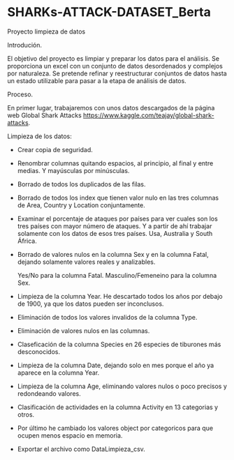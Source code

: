 # SHARKs-ATTACK-DATASET_Berta

Proyecto limpieza de datos

Introdución.

El objetivo del proyecto es limpiar y preparar los datos para el análisis. Se proporciona un excel con un conjunto de datos desordenados y complejos por naturaleza. Se pretende refinar y reestructurar conjuntos de datos hasta un estado utilizable para pasar a la etapa de análisis de datos.

Proceso.

En primer lugar, trabajaremos con unos datos descargados de la página web Global Shark Attacks https://www.kaggle.com/teajay/global-shark-attacks. 

Limpieza de los datos:
- Crear copia de seguridad.

- Renombrar columnas quitando espacios, al principio, al final y entre medias. Y mayúsculas por minúsculas.

- Borrado de todos los duplicados de las filas.
- Borrado de todos los index que tienen valor nulo en las tres columnas de Area, Country y Location conjuntamente.

- Examinar el porcentaje de ataques por países para ver cuales son los tres países con mayor número de ataques. Y a partir de ahí trabajar solamente con los datos de esos tres países. Usa, Australia y South África.

- Borrado de valores nulos en la columna Sex y en la columna Fatal, dejando solamente valores reales y analizables.

    Yes/No para la columna Fatal.
    Masculino/Femeneino para la columna Sex.
    
- Limpieza de la columna Year. He descartado todos los años por debajo de 1900, ya que los datos pueden ser inconclusos.

- Eliminación de todos los valores invalidos de la columna Type.

- Eliminación de valores nulos en las columnas.

- Claseficación de la columna Species en 26 especies de tiburones más desconocidos.

- Limpieza de la columna Date, dejando solo en mes porque el año ya aparece en la columna Year.

- Limpieza de la columna Age, eliminando valores nulos o poco precisos y redondeando valores.

- Clasificación de actividades en la columna Activity en 13 categorias y otros.

- Por último he cambiado los valores object por categoricos para que ocupen menos espacio en memoria.

- Exportar el archivo como DataLimpieza_csv.

